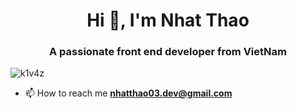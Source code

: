<h1 align="center">Hi 👋, I'm Nhat Thao</h1>
<h3 align="center">A passionate front end developer from VietNam</h3>

<p align="left"> <img src="https://komarev.com/ghpvc/?username=k1v4z&label=Profile%20views&color=0e75b6&style=flat" alt="k1v4z" /> </p>

- 📫 How to reach me **nhatthao03.dev@gmail.com**

